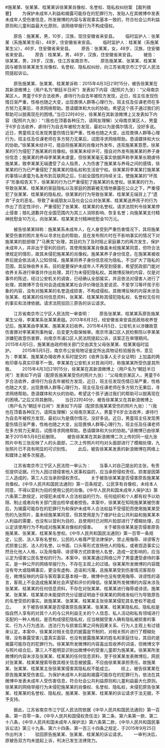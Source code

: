 #施某某、张某某、桂某某诉徐某某肖像权、名誉权、隐私权纠纷案 
【裁判摘要】       为保护未成年人利益和揭露可能存在的犯罪行为，发贴人在其微博中发表未成年人受伤害信息，所发微博的内容与客观事实基本一致的，符合社会公共利益原则和儿童利益最大化原则，该网络举报行为不构成侵权。

       原告：施某某，男，10岁，汉族，现住安徽省来安县。       临时监护人：张某某（系施某某生母），48岁，住安徽省来安县。       临时监护人：桂某某（系施某某生父），46岁，住安徽省来安县。       原告：张某某，女，48岁，汉族，住安徽省来安县。       原告：桂某某，男，46岁，汉族，住安徽省来安县。       被告：徐某某，男，28岁，汉族，住江苏省南京市。       原告施某某、张某某、桂某某因与被告徐某某发生肖像权、名誉权、隐私权纠纷，向江苏省南京市江宁区人民法院提起诉讼。

       原告施某某、张某某、桂某某诉称：2015年4月3日21时15分，被告徐某某在其新浪微博上（用户名为“朝廷半日闲”）发表如下内容（配照片九张）：“父母南京某区人，男童于6岁合法收养，虐待行为自去年被校方发现，近日，班主任发现伤情日渐严重，性格也随之大变，出现畏惧人群等心理行为，班主任及任课老师在多方努力无果后，寻求网络帮助。恳请媒体和大伙的协助。希望这个孩子通过我们的帮助可以脱离现在的困境。”当日22时40分，徐某某在其新浪微博上又发表如下内容（配照片九张）：“（我也在顶着各种压力，请网友理解）父母南京某区人，男童于6岁合法收养，虐待行为自去年被校方发现，最初以为是偶尔情况，没好多说。近日，男童班主任发现男童伤情日渐严重，性格也随之大变，出现畏惧人群等心理行为，班主任及任课老师在多方努力无果后，试图寻求网络帮助。恳请媒体和大伙的协助。”徐某某未经许可，擅自将施某某的肖像对外发布，违背施某某意愿，徐某某的行为侵犯了施某某的肖像权。徐某某未经许可，擅自对外发布施某某的养子身份信息；施某某的养母李某某未虐童，但徐某某毫无事实依据声称李某某长期虐待施某某，致李某某无端遭受了众人指责，人为伤害了施某某与养母之间的感情，徐某某的行为已严重侵犯了施某某的隐私权和生活安宁权。徐某某将李某某打施某某的事情以虐童为名发布到互联网之后，引起全国性的持续关注，使施某某的“坏孩子”形象昭告天下，徐某某的行为已严重侵犯了施某某的名誉权。徐某某的行为，导致张某某、桂某某的家庭隐私以及家庭的困窘被无情地暴露在公众之下，严重侵犯了张某某、桂某某的隐私权。徐某某的行为导致张某某、桂某某无端背上了“遗弃”子女的恶名，导致了亲戚朋友以及社会公众对张某某、桂某某送养孩子的行为作出了否定性评价，严重侵犯了张某某、桂某某的名誉权。请求法院判令徐某某停止侵害；赔礼道歉并在全国范围内为其三人消除影响、恢复名誉；向施某某支付精神抚慰金10万元，向张某某、桂某某支付精神抚慰金10万元。

       被告徐某某辩称：施某某系未成年人，在人身受到严重伤害情况下，其将施某某受伤害的照片发布以寻求社会的帮助，且在发布照片时在不影响事实的情况下对施某某的脸部做了“马赛克”处理，其目的为了及时阻止家庭暴力的再次发生，保护未成年人，并非出于营利的目的，其使用施某某肖像虽未经施某某同意，但符合法律规定的情形，故其未侵犯施某某的肖像权。施某某养子身份信息，在施某某被收养后就会依法进入公知领域，施某某将养子身份信息视为隐私，不当扩大了隐私的范围，其反映收养关系，目的是要保护未成年人不再受到侵害，希望民政部门能对收养关系进行审查并作出处理，其行为未侵犯隐私权。其微博反映的内容，仅是对事件的陈述，经过公安机关的调查，已经确认全部属实，并且依法对侵害人进行了处理，其微博不含任何会造成施某某社会评价降低及爱说谎、不爱学习等坏孩子形象的内容，没有对施某某的名誉造成损害，不构成侵权。其微博反映的内容未涉及张某某、桂某某的任何信息资料，张某某、桂某某称其侵犯隐私权、名誉权无任何的事实和法律依据。请求法院驳回三原告的诉讼请求。

       江苏省南京市江宁区人民法院一审查明：       原告张某某、桂某某系原告施某某生父母，李某某系张某某表姐。2013年6月3日，经安徽省来安县民政局收养登记后，施某某由李某某、施某某夫妇收养。2015年4月5日，公安机关以涉嫌故意伤害罪对李某某刑事拘留，后变更为取保候审。南京市浦口区人民检察院以李某某涉嫌犯故意伤害罪，向南京市浦口区人民法院提起公诉，该案正在审理期间。2015年4月5日，施某某由政府相关部门交由其生父母张某某、桂某某临时监护。       2015年5月5日，南京市公安局物证鉴定所出具物证检验报告书，意见为：李某某、施某某办理收养关系时提交的《收养当事人无子女证明》上加盖的两枚印章与真实印章不一致。李某某在公安机关对其询问时，称施某某所受伤是其所致。       2015年4月3日21时15分，徐某某在其新浪微博上（用户名为“朝廷半日闲”）发表如下内容（配原告施某某受伤的照片九张）：“父母南京某区人，男童于6岁合法收养，虐待行为自去年被校方发现，近日，班主任发现伤情日渐严重，性格也随之大变，出现畏惧人群等心理行为，班主任及任课老师在多方努力无果后，寻求网络帮助。恳请媒体和大伙的协助。希望这个孩子通过我们的帮助可以脱离现在的困境。”之后又将其删除。       当日22时40分，被告徐某某又在其新浪微博上（用户名为“朝廷半日闲”）发表如下内容（配原告施某某受伤的照片九张）：“（我也在顶着各种压力，请网友理解）父母南京某区人，男童于6岁合法收养，虐待行为自去年被校方发现，最初以为是偶尔情况，没好多说。近日，男童班主任发现男童伤情日渐严重，性格也随之大变，出现畏惧人群等心理行为，班主任及任课老师在多方努力无果后，试图寻求网络帮助。恳请媒体和大伙的协助。”该微博已由徐某某于2015年5月8日前删除。       被告徐某某在其新浪微博二次上传的同一组九张照片中有三张反映了人的头面部，二次上传照片时均对头面部进行了模糊处理，九张照片已不具有明显的可识别性。       此后，被告徐某某发表的新浪微博在网络上和媒体上被多次报道。

       江苏省南京市江宁区人民法院一审认为：       当事人对自己提出的主张，有责任提供证据。行为人因过错侵害他人民事权益的，应当承担侵权责任。损害是因第三人造成的，第三人应当承担侵权责任。       关于被告徐某某是否侵害原告施某某肖像权。《中华人民共和国民法通则》第一百条规定，公民享有肖像权，未经本人同意，不得以营利为目的使用公民的肖像。《中华人民共和国未成年人保护法》第六条第二款规定，对侵犯未成年人合法权益的行为，任何组织和个人都有权予以劝阻、制止或者向有关部门提出检举或者控告。本案中，徐某某在知晓施某某被伤害后，为揭露可能存在的犯罪行为和保护未成年人合法权益不受侵犯而使用施某某受伤的九张照片，虽未经施某某同意，但其使用是为了维护社会公共利益和施某某本人利益的需要，也没有以营利为目的，且使用时已对照片脸部进行了模糊处理，应认定该使用行为不构成对施某某肖像权的侵害。       关于被告徐某某是否侵害原告施某某、张某某、桂某某名誉权。《中华人民共和国民法通则》第一百零一条规定，公民、法人享有名誉权，公民的人格尊严受法律保护，禁止用侮辱、诽谤等方式损害公民、法人的名誉。以书面、口头等形式宣扬他人的隐私，或者捏造事实公然丑化他人人格，以及用侮辱、诽谤等方式损害他人名誉，造成一定影响的，应当认定为侵害公民名誉权的行为。本案中，徐某某通过网络公开了男童遭受虐待的事实，是一种公开的网络举报行为，不存在主观上的过错。徐某某所发微博的内容既没有夸大或隐瞒事实，更没有虚构、造谣和污蔑，且施某某受到伤害情况客观存在，微博反映的内容与客观事实基本相一致，微博中也没有使用侮辱、诽谤性的语言，客观上不会造成施某某社会声望和评价的降低。徐某某所发微博的内容未涉及张某某、桂某某的任何信息资料，不存在对张某某、桂某某进行侮辱或诽谤。施某某、张某某、桂某某亦未能提供充分证据证明由于徐某某的网络发帖行为导致原告的名誉受损的事实。故施某某、张某某、桂某某主张徐某某侵犯其名誉权不能成立。       关于被告徐某某是否侵害原告施某某、张某某、桂某某隐私权。隐私权是指自然人享有的对其个人的与公共利益无关的个人信息、私人活动和私有领域进行支配的一种人格权。是否构成侵犯隐私权，应当根据受害人确有隐私被损害的事实、行为人行为违法、违法行为与损害后果之间有因果关系、行为人主观上有过错来认定。本案中，徐某某对相关信息的披露是节制的，对相关照片进行了模糊处理，没有暴露受害儿童真实面容，也没有披露施某某的姓名和家庭住址，其目的是揭露可能存在的犯罪行为。徐某某所发微博的内容虽出现收养的词语，但微博文字与照片结合后，第三人不能明显识别出微博中的受害儿童即为施某某。徐某某所发微博的内容未涉及张某某、桂某某的任何信息资料，至于徐某某发表微博后，网民对张某某、桂某某搜索导致其相关信息被披露，不应由徐某某承担责任。故施某某、张某某、桂某某主张徐某某侵害其隐私权不能成立。       综上，被告徐某某在原告施某某受伤害后，为保护未成年人利益和揭露可能存在的犯罪行为，依法在其微博中发表未成年人受伤害信息，符合社会公共利益原则和儿童利益最大化原则。徐某某的网络举报行为未侵犯施某某的肖像权、名誉权、隐私权，未侵犯原告张某某、桂某某的名誉权、隐私权。施某某、张某某、桂某某的诉讼请求于法无据，不予支持。

       据此，江苏省南京市江宁区人民法院依据《中华人民共和国民法通则》第一百条、第一百零一条，《中华人民共和国侵权责任法》第二条、第六条第一款、第二十八条，《中华人民共和国未成年人保护法》第六条第二款，《中华人民共和国民事诉讼法》第三十九条、第六十四条、第一百三十四条之规定，于2015年9月25日作出判决：       驳回原告施某某、张某某、桂某某的诉讼请求。       一审判决后，原被告双方均未提起上诉，判决已发生法律效力。


